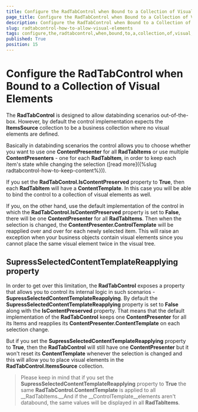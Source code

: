 ```yaml
---
title: Configure the RadTabControl when Bound to a Collection of Visual Elements
page_title: Configure the RadTabControl when Bound to a Collection of Visual Elements
description: Configure the RadTabControl when Bound to a Collection of Visual Elements
slug: radtabcontrol-how-to-allow-visual-elements
tags: configure,the,radtabcontrol,when,bound,to,a,collection,of,visual,elements
published: True
position: 15
---
```


# Configure the RadTabControl when Bound to a Collection of Visual Elements



The __RadTabControl__ is designed to allow databinding scenarios out-of-the-box. However, by default the control implementation expects the __ItemsSource__ collection to be a business collection where no visual elements are defined.

Basically in databinding scenarios the control allows you to choose whether you want to use one __ContentPresenter__ for all __RadTabItems__ or use multiple __ContentPresenters__ - one for each __RadTabItem__, in order to keep each item's state while changing the selection ([read more]({%slug radtabcontrol-how-to-keep-content%})).

If you set the __RadTabControl.IsContentPreserved__ property to __True__, then each __RadTabItem__ will have a __ContentTemplate__. In this case you will be able to bind the control to a collection of visual elements as well.

If you, on the other hand, use the default implementation of the control in which the __RadTabControl.IsContentPreserved__ property is set to __False__, there will be one __ContentPresenter__ for all __RadTabItems__. Then when the selection is changed, the __ContentPresenter.ControlTemplate__ will be reapplied over and over for each newly selected item. This will raise an exception when your business objects contain visual elements since you cannot place the same visual element twice in the visual tree.
      

## SupressSelectedContentTemplateReapplying property

In order to get over this limitation, the __RadTabControl__ exposes a property that allows you to control its internal logic in such scenarios - __SupressSelectedContentTemplateReapplying__. By default the __SupressSelectedContentTemplateReapplying__ property is set to __False__ along with the __IsContentPreserved__ property. That means that the default implementation of the __RadTabControl__ keeps one __ContentPresenter__ for all its Items and reapplies its __ContentPresenter.ContentTemplate__ on each selection change.

But if you set the __SupressSelectedContentTemplateReapplying__ property to __True__, then the __RadTabControl__ will still have one __ContentPresenter__ but it won't reset its __ContentTemplate__ whenever the selection is changed and this will allow you to place visual elements in the __RadTabControl.ItemsSource__ collection.

>Please keep in mind that if you set the __SupressSelectedContentTemplateReapplying__ property to __True__ the same __RadTabControl.ContentTemplate__ is applied to all __RadTabItems.__And if the __ControlTemplate__elements aren't databound, the same values will be displayed in all __RadTabItems__. 
